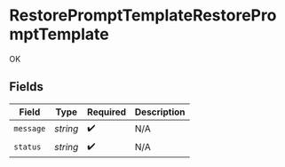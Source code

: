 # RestorePromptTemplateRestorePromptTemplate

OK


## Fields

| Field              | Type               | Required           | Description        |
| ------------------ | ------------------ | ------------------ | ------------------ |
| `message`          | *string*           | :heavy_check_mark: | N/A                |
| `status`           | *string*           | :heavy_check_mark: | N/A                |